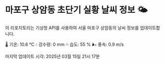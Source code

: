 
# 마포구 상암동 초단기 실황 날씨 정보 🌤️

이 리포지토리는 기상청 API를 사용하여 서울 마포구 상암동의 날씨 정보를 업데이트합니다. 

🌡️ 기온: 10.6 ℃
💧 강수량: 0 mm
💦 습도: 55 %
🌬️ 풍속: 0.9 m/s

마지막 업데이트 시각: 2025년 03월 15일 21시 17분    
